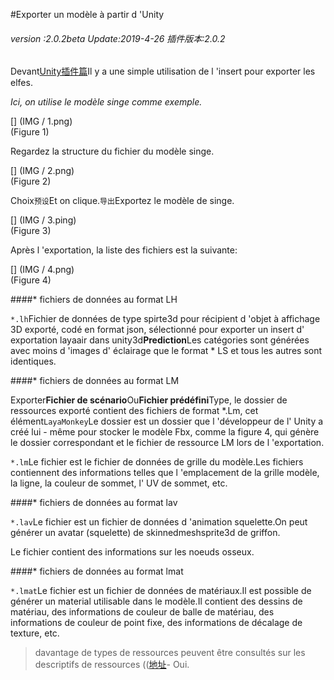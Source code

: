 #Exporter un modèle à partir d 'Unity

###### *version :2.0.2beta   Update:2019-4-26 插件版本:2.0.2*

Devant[Unity插件篇](http://localhost/LayaAir2_Auto/%E5%9C%B0%E5%9D%80)Il y a une simple utilisation de l 'insert pour exporter les elfes.

*Ici, on utilise le modèle singe comme exemple.*

[] (IMG / 1.png) <br > (Figure 1)

Regardez la structure du fichier du modèle singe.

[] (IMG / 2.png) <br > (Figure 2)

Choix`预设`Et on clique.`导出`Exportez le modèle de singe.

[] (IMG / 3.ping) <br > (Figure 3)

Après l 'exportation, la liste des fichiers est la suivante:

[] (IMG / 4.png) <br > (Figure 4)

####* fichiers de données au format LH

`*.lh`Fichier de données de type spirte3d pour récipient d 'objet à affichage 3D exporté, codé en format json, sélectionné pour exporter un insert d' exportation layaair dans unity3d**Prediction**Les catégories sont générées avec moins d 'images d' éclairage que le format * LS et tous les autres sont identiques.

####* fichiers de données au format LM

Exporter**Fichier de scénario**Ou**Fichier prédéfini**Type, le dossier de ressources exporté contient des fichiers de format *.Lm, cet élément`LayaMonkey`Le dossier est un dossier que l 'développeur de l' Unity a créé lui - même pour stocker le modèle Fbx, comme la figure 4, qui génère le dossier correspondant et le fichier de ressource LM lors de l 'exportation.

`*.lm`Le fichier est le fichier de données de grille du modèle.Les fichiers contiennent des informations telles que l 'emplacement de la grille modèle, la ligne, la couleur de sommet, l' UV de sommet, etc.

####* fichiers de données au format lav

`*.lav`Le fichier est un fichier de données d 'animation squelette.On peut générer un avatar (squelette) de skinnedmeshsprite3d de griffon.

Le fichier contient des informations sur les noeuds osseux.

####* fichiers de données au format lmat

`*.lmat`Le fichier est un fichier de données de matériaux.Il est possible de générer un material utilisable dans le modèle.Il contient des dessins de matériau, des informations de couleur de balle de matériau, des informations de couleur de point fixe, des informations de décalage de texture, etc.

> davantage de types de ressources peuvent être consultés sur les descriptifs de ressources (([地址](https://ldc2.layabox.com/doc/?nav=zh-as-4-3-0)- Oui.